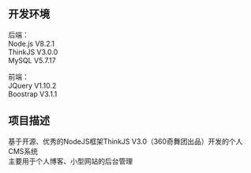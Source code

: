 
## 开发环境
后端：  
Node.js V8.2.1  
ThinkJS V3.0.0  
MySQL V5.7.17  

前端：  
JQuery V1.10.2  
Boostrap V3.1.1  

## 项目描述
基于开源、优秀的NodeJS框架ThinkJS V3.0（360奇舞团出品）开发的个人CMS系统  
主要用于个人博客、小型网站的后台管理